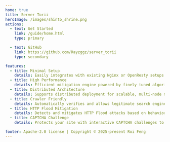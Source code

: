 ```yaml
---
home: true
title: Server Torii
heroImage: /images/shinto_shrine.png
actions:
  - text: Get Started
    link: /guide/home.html
    type: primary

  - text: GitHub
    link: https://github.com/Rayzggz/server_torii
    type: secondary

features:
  - title: Minimal Setup
    details: Easily integrates with existing Nginx or OpenResty setups — no need for extra proxy services
  - title: High Performance
    details: Efficient mitigation engine powered by finely tuned algorithms to handle massive traffic surges
  - title: Distributed Architecture
    details: Supports distributed deployment for scalable, multi-node mitigation — ideal for high-volume environments
  - title: Crawler Friendly
    details: Automatically verifies and allows legitimate search engine bots to avoid blocking beneficial traffic
  - title: HTTP Flood Mitigation
    details: Detects and mitigates HTTP Flood attacks based on behavioral analysis
  - title: CAPTCHA Challenge
    details: Protects your site with interactive CAPTCHA challenges to block malicious traffic

footer: Apache-2.0 license | Copyright © 2025-present Roi Feng
---
```

